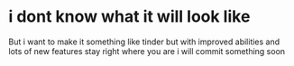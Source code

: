 # i dont know what it will look like
But i want to make it something like tinder but with improved abilities and lots of new features
stay right where you are
i will commit something soon
